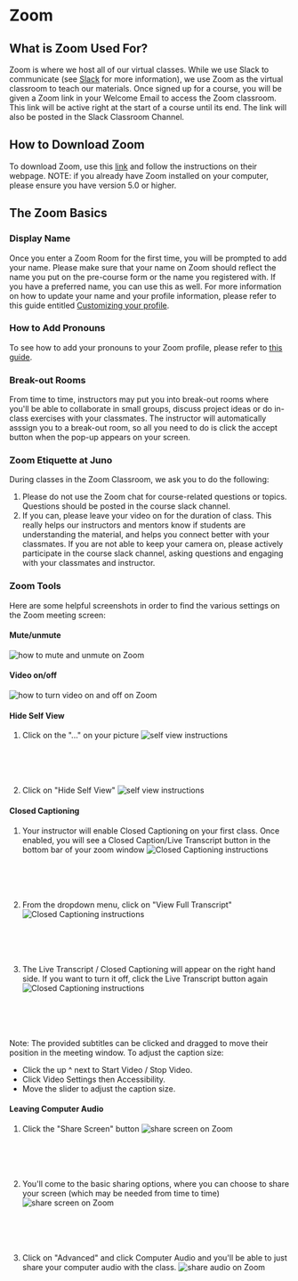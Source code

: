 # Zoom

## What is Zoom Used For?
Zoom is where we host all of our virtual classes. While we use Slack to communicate (see [Slack](/Slack.md) for more information), we use Zoom as the virtual classroom to teach our materials. Once signed up for a course, you will be given a Zoom link in your Welcome Email to access the Zoom classroom. This link will be active right at the start of a course until its end. The link will also be posted in the Slack Classroom Channel. 

## How to Download Zoom
To download Zoom, use this [link](https://zoom.us/download?zcid=1231) and follow the instructions on their webpage. NOTE: if you already have Zoom installed on your computer, please ensure you have version 5.0 or higher.


## The Zoom Basics

### Display Name
Once you enter a Zoom Room for the first time, you will be prompted to add your name. Please make sure that your name on Zoom should reflect the name you put on the pre-course form or the name you registered with. If you have a preferred name, you can use this as well. For more information on how to update your name and your profile information, please refer to this guide entitled [Customizing your profile](https://support.zoom.us/hc/en-us/articles/201363203-Customizing-your-profile).

### How to Add Pronouns
To see how to add your pronouns to your Zoom profile, please refer to [this guide](https://support.zoom.us/hc/en-us/articles/4402698027533). 

### Break-out Rooms
From time to time, instructors may put you into break-out rooms where you'll be able to collaborate in small groups, discuss project ideas or do in-class exercises with your classmates. The instructor will automatically asssign you to a break-out room, so all you need to do is click the accept button when the pop-up appears on your screen.  

### Zoom Etiquette at Juno 
During classes in the Zoom Classroom, we ask you to do the following:
1. Please do not use the Zoom chat for course-related questions or topics. Questions should be posted in the course slack channel.
2. If you can, please leave your video on for the duration of class. This really helps our instructors and mentors know if students are understanding the material, and helps you connect better with your classmates. If you are not able to keep your camera on, please actively participate in the course slack channel, asking questions and engaging with your classmates and instructor.

### Zoom Tools

Here are some helpful screenshots in order to find the various settings on the Zoom meeting screen:
#### Mute/unmute
![how to mute and unmute on Zoom](./assets/Zoom-Mute-and-Unmute.png)

#### Video on/off
![how to turn video on and off on Zoom](./assets/Zoom-Video.png)

#### Hide Self View
1. Click on the "..." on your picture
![self view instructions](./assets/Zoom-Hide-Self-View-1.png)
<br /><br /><br /><br /><br />

2. Click on "Hide Self View"
![self view instructions](./assets/Zoom-Hide-Self-View-2.png)


#### Closed Captioning 
1. Your instructor will enable Closed Captioning on your first class. Once enabled, you will see a Closed Caption/Live Transcript button in the bottom bar of your zoom window
![Closed Captioning instructions](./assets/Zoom-CC-1.png)
<br /><br /><br /><br /><br />

2. From the dropdown menu, click on "View Full Transcript"
![Closed Captioning instructions](./assets/Zoom-CC-2.png)
<br /><br /><br /><br /><br />

3. The Live Transcript / Closed Captioning will appear on the right hand side. If you want to turn it off, click the Live Transcript button again
![Closed Captioning instructions](./assets/Zoom-CC-3.png)
<br /><br /><br /><br /><br />

Note: The provided subtitles can be clicked and dragged to move their position in the meeting window.
To adjust the caption size:
- Click the up ^ next to Start Video / Stop Video. 
- Click Video Settings then Accessibility.
- Move the slider to adjust the caption size.

#### Leaving Computer Audio
1. Click the "Share Screen" button
![share screen on Zoom](./assets/Zoom-Share-Audio-1.png)
<br /><br /><br /><br /><br />

2. You'll come to the basic sharing options, where you can choose to share your screen (which may be needed from time to time)
![share screen on Zoom](./assets/Zoom-Share-Audio-2.png)
<br /><br /><br /><br /><br />

3. Click on "Advanced" and click Computer Audio and you'll be able to just share your computer audio with the class. 
![share audio on Zoom](./assets/Zoom-Share-Audio-3.png)
<br /><br /><br />
